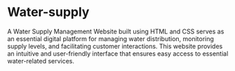 # Water-supply
A Water Supply Management Website built using HTML and CSS serves as an essential digital platform for managing water distribution, monitoring supply levels, and facilitating customer interactions. This website provides an intuitive and user-friendly interface that ensures easy access to essential water-related services.

